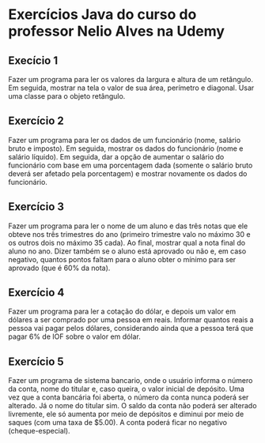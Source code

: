 # Exercícios Java do curso do professor Nelio Alves na Udemy

## Execício 1
 Fazer um programa para ler os valores da largura e altura de um retângulo. Em seguida, mostrar na tela o valor de sua área, perímetro e diagonal. Usar uma classe para o objeto retângulo.
 
## Exercício 2
 Fazer um programa para ler os dados de um funcionário (nome, salário bruto e imposto). Em seguida, mostrar os dados do funcionário (nome e salário líquido). Em seguida, dar a opção de aumentar o salário do funcionário com base em uma porcentagem dada (somente o salário bruto deverá ser afetado pela porcentagem) e mostrar novamente os dados do funcionário.
 
## Exercício 3
 Fazer um programa para ler o nome de um aluno e das três notas que ele obteve nos três trimestres do ano (primeiro trimestre valo no máximo 30 e os outros dois no máximo 35 cada). Ao final, mostrar qual a nota final do aluno no ano. Dizer também se o aluno está aprovado ou não e, em caso negativo, quantos pontos faltam para o aluno obter o mínimo para ser aprovado (que é 60% da nota).
 
## Exercício 4
 Fazer um programa para ler a cotação do dólar, e depois um valor em dólares a ser comprado por uma pessoa em reais. Informar quantos reais a pessoa vai pagar pelos dólares, considerando ainda que a pessoa terá que pagar 6% de IOF sobre o valor em dólar.

## Exercício 5
 Fazer um programa de sistema bancario, onde o usuário informa o número da conta, nome do titular e, caso queira, o valor inicial de depósito. Uma vez que a conta bancária foi aberta, o número da conta nunca poderá ser alterado. Já o nome do titular sim. 
  O saldo da conta não poderá ser alterado livremente, ele só aumenta por meio de depósitos e diminui por meio de saques (com uma taxa de $5.00). A conta poderá ficar no negativo (cheque-especial).
